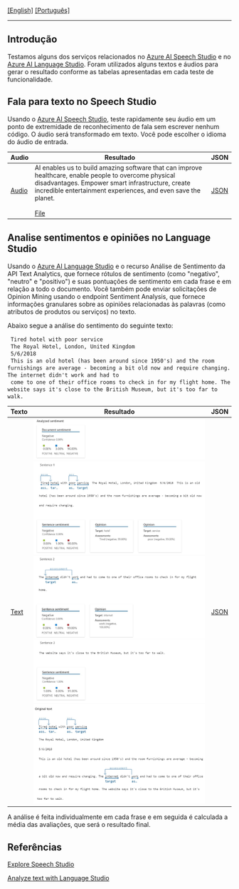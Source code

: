 [\[English\]](README.md) [\[Português\]](#introdução)
_______________________________________________________________________________________________________________________________________
## Introdução

Testamos alguns dos serviços relacionados no [Azure AI Speech Studio](https://speech.microsoft.com/) e no [Azure AI Language Studio](https://language.cognitive.azure.com/). Foram utilizados alguns textos e áudios para gerar o resultado conforme as tabelas apresentadas em cada teste de funcionalidade.

## Fala para texto no Speech Studio

Usando o [Azure AI Speech Studio](https://speech.microsoft.com/), teste rapidamente seu áudio em um ponto de extremidade de reconhecimento de fala sem escrever nenhum código. O áudio será transformado em texto. Você pode escolher o idioma do áudio de entrada.

| Audio                                      | Resultado                                 | JSON                                    |
|---------------------------------------------|-----------------------------------------------|-----------------------------------------------|
| [Audio](Input/WhatAICanDo.m4a) | AI enables us to build amazing software that can improve healthcare, enable people to overcome physical disadvantages. Empower smart infrastructure, create incredible entertainment experiences, and even save the planet.<br><br> [File](Output/WhatAICanDo.txt) | [JSON](Output/WhatAICanDo.json) |

## Analise sentimentos e opiniões no Language Studio

Usando o [Azure AI Language Studio](https://language.cognitive.azure.com/) e o recurso Análise de Sentimento da API Text Analytics, que fornece rótulos de sentimento (como "negativo", "neutro" e "positivo") e suas pontuações de sentimento em cada frase e em relação a todo o documento. Você também pode enviar solicitações de Opinion Mining usando o endpoint Sentiment Analysis, que fornece informações granulares sobre as opiniões relacionadas às palavras (como atributos de produtos ou serviços) no texto.

Abaixo segue a análise do sentimento do seguinte texto:

```
 Tired hotel with poor service
 The Royal Hotel, London, United Kingdom
 5/6/2018
 This is an old hotel (has been around since 1950's) and the room furnishings are average - becoming a bit old now and require changing. The internet didn't work and had to 
 come to one of their office rooms to check in for my flight home. The website says it's close to the British Museum, but it's too far to walk.
```

| Texto                                      | Resultado                                 | JSON                                    |
|---------------------------------------------|-----------------------------------------------|-----------------------------------------------|
| [Text](Input/Opinion1.txt) | ![Image](Output/ASOpinion1.jpg)<br>![Image](Output/Sentence1Opinion1.jpg)<br>![Image](Output/Sentence2Opinion1.jpg)<br>![Image](Output/Sentence3Opinion1.jpg)<br>![Image](Output/OriginalTextOpinion1.jpg)<br> | [JSON](Output/ResultOpinion1.json) |

A análise é feita individualmente em cada frase e em seguida é calculada a média das avaliações, que será o resultado final.

## Referências

[Explore Speech Studio](https://microsoftlearning.github.io/mslearn-ai-fundamentals/Instructions/Labs/09-speech.html)

[Analyze text with Language Studio](https://microsoftlearning.github.io/mslearn-ai-fundamentals/Instructions/Labs/06-text-analysis.html)
